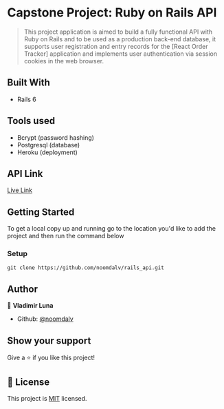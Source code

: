 # Capstone Project: Ruby on Rails API

> This project application is aimed to build a fully functional API with Ruby on Rails and to be used as a production back-end database, it supports user registration and entry records for the [React Order Tracker] application and implements user authentication via session cookies in the web browser.

## Built With

- Rails 6

## Tools used

- Bcrypt (password hashing)
- Postgresql (database)
- Heroku (deployment)


## API Link

[Live Link]()


## Getting Started

To get a local copy up and running go to the location you'd like to add the project and then run the command below

### Setup

```console
git clone https://github.com/noomdalv/rails_api.git
```

## Author

👤 **Vladimir Luna**

- Github: [@noomdalv](https://github.com/noomdalv)

## Show your support

Give a ⭐️ if you like this project!


## 📝 License

This project is [MIT](lic.url) licensed.
​
